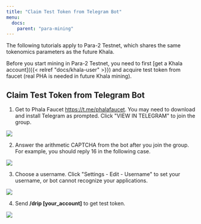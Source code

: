 ```yaml
---
title: "Claim Test Token from Telegram Bot"
menu:
  docs:
    parent: "para-mining"
---
```


The following tutorials apply to Para-2 Testnet, which shares the same tokenomics parameters as the future Khala.

<!-- The difference between Para-2 Testnet and Khala is the underlying relaychain, which should be opaque to the miners. -->

Before you start mining in Para-2 Testnet, you need to first [get a Khala account]({{< relref "docs/khala-user" >}}) and acquire test token from faucet (real PHA is needed in future Khala mining).

## Claim Test Token from Telegram Bot

1. Get to Phala Faucet https://t.me/phalafaucet. You may need to download and install Telegram as prompted. Click "VIEW IN TELEGRAM" to join the group.

![](/images/docs/khala-mining/faucet-1.png)

2. Answer the arithmetic CAPTCHA from the bot after you join the group. For example, you should reply 16 in the following case.

![](/images/docs/khala-mining/faucet-2.png)

3. Choose a username. Click "Settings - Edit - Username" to set your username, or bot cannot recognize your applications.

![](/images/docs/khala-mining/faucet-3.png)

4. Send **/drip [your_account]** to get test token.

![](/images/docs/khala-mining/faucet-4.png)
